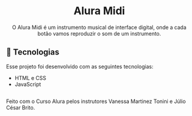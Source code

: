 <h1 align="center"> Alura Midi </h1>

<p align="center">
O Alura Midi é um instrumento musical de interface digital, onde a cada botão vamos reproduzir o som de um instrumento. <br/>
</p>

## 🚀 Tecnologias

Esse projeto foi desenvolvido com as seguintes tecnologias:

- HTML e CSS
- JavaScript

## 
Feito com o Curso Alura pelos instrutores Vanessa Martinez Tonini e Júlio César Brito.
